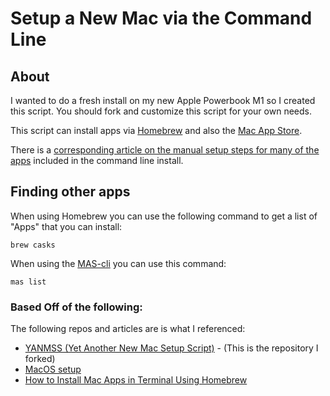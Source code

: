 # Setup a New Mac via the Command Line

## About

I wanted to do a fresh install on my new Apple Powerbook M1 so I created this script. You should fork and customize this script for your own needs.

This script can install apps via [Homebrew](https://brew.sh) and also the [Mac App Store](https://github.com/mas-cli/mas).

There is a [corresponding article on the manual setup steps for many of the apps](https://www.deverman.org/automating-a-new-macintosh-setup/) included in the command line install.

## Finding other apps

When using Homebrew you can use the following command to get a list of "Apps" that you can install:

`brew casks`

When using the [MAS-cli](https://github.com/mas-cli/mas) you can use this command:

`mas list`

### Based Off of the following:

The following repos and articles are is what I referenced:
- [YANMSS (Yet Another New Mac Setup Script)](https://github.com/mikeprivette/yanmss) - (This is the repository I forked)
- [MacOS setup](https://github.com/vol24pl/MacOS-setup)
- [How to Install Mac Apps in Terminal Using Homebrew](https://www.makeuseof.com/tag/install-mac-software-terminal-homebrew/)
